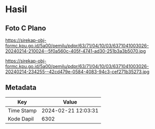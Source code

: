 # Hasil

## Foto C Plano

https://sirekap-obj-formc.kpu.go.id/5a00/pemilu/pdpr/63/71/04/10/03/6371041003026-20240214-210024--5f0a560c-405f-4741-ad30-251b3a3b5070.jpg

https://sirekap-obj-formc.kpu.go.id/5a00/pemilu/pdpr/63/71/04/10/03/6371041003026-20240214-234255--42cd479e-0584-4083-94c3-cef271b35273.jpg


## Metadata

| Key        | Value               |
| ---------- | ------------------- |
| Time Stamp | 2024-02-21 12:03:31 |
| Kode Dapil | 6302                |



